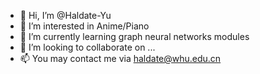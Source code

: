 - 👋 Hi, I’m @Haldate-Yu
- 👀 I’m interested in Anime/Piano
- 🌱 I’m currently learning graph neural networks modules
- 💞️ I’m looking to collaborate on ...
- 📫 You may contact me via haldate@whu.edu.cn

<!---
Haldate-Yu/Haldate-Yu is a ✨ special ✨ repository because its `README.md` (this file) appears on your GitHub profile.
You can click the Preview link to take a look at your changes.
--->
